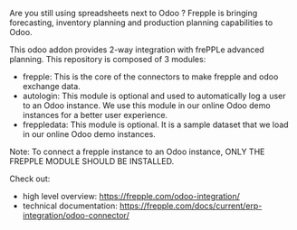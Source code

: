 Are you still using spreadsheets next to Odoo ?
Frepple is bringing forecasting, inventory planning and production planning capabilities to Odoo.

This odoo addon provides 2-way integration with frePPLe advanced planning.
This repository is composed of 3 modules:
- frepple: This is the core of the connectors to make frepple and odoo exchange data.
- autologin: This module is optional and used to automatically log a user to an Odoo instance. We use this module in our online Odoo demo instances for a better user experience.
- freppledata: This module is optional. It is a sample dataset that we load in our online Odoo demo instances.

Note: To connect a frepple instance to an Odoo instance, ONLY THE FREPPLE MODULE SHOULD BE INSTALLED.

Check out:

- high level overview: https://frepple.com/odoo-integration/
- technical documentation: https://frepple.com/docs/current/erp-integration/odoo-connector/


